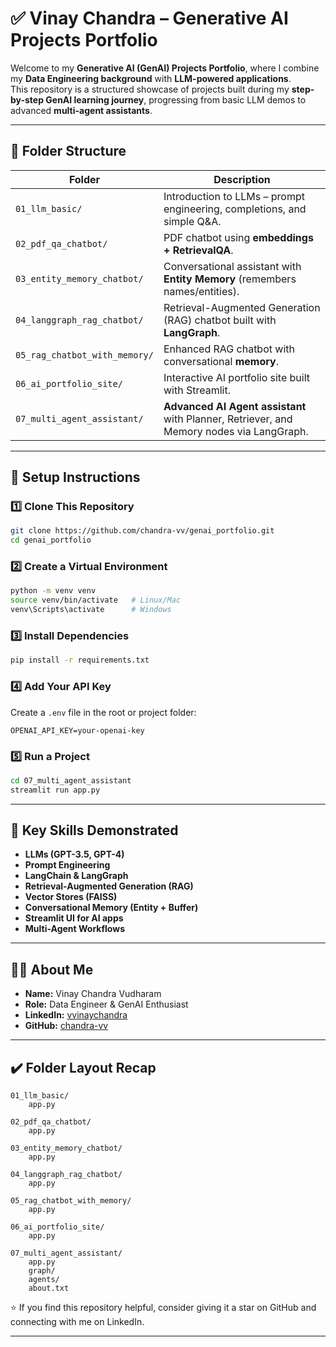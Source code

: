 
# ✅ Vinay Chandra – Generative AI Projects Portfolio

Welcome to my **Generative AI (GenAI) Projects Portfolio**, where I combine my **Data Engineering background** with **LLM-powered applications**.  
This repository is a structured showcase of projects built during my **step-by-step GenAI learning journey**, progressing from basic LLM demos to advanced **multi-agent assistants**.

---

## 📁 Folder Structure

| Folder                        | Description                                                                     |
|-------------------------------|---------------------------------------------------------------------------------|
| `01_llm_basic/`               | Introduction to LLMs – prompt engineering, completions, and simple Q&A.         |
| `02_pdf_qa_chatbot/`          | PDF chatbot using **embeddings + RetrievalQA**.                                 |
| `03_entity_memory_chatbot/`   | Conversational assistant with **Entity Memory** (remembers names/entities).     |
| `04_langgraph_rag_chatbot/`   | Retrieval-Augmented Generation (RAG) chatbot built with **LangGraph**.          |
| `05_rag_chatbot_with_memory/` | Enhanced RAG chatbot with conversational **memory**.                            |
| `06_ai_portfolio_site/`       | Interactive AI portfolio site built with Streamlit.                             |
| `07_multi_agent_assistant/`   | **Advanced AI Agent assistant** with Planner, Retriever, and Memory nodes via LangGraph. |

---

## 🚀 Setup Instructions

### 1️⃣ Clone This Repository
```bash
git clone https://github.com/chandra-vv/genai_portfolio.git
cd genai_portfolio
````

### 2️⃣ Create a Virtual Environment

```bash
python -m venv venv
source venv/bin/activate   # Linux/Mac
venv\Scripts\activate      # Windows
```

### 3️⃣ Install Dependencies

```bash
pip install -r requirements.txt
```

### 4️⃣ Add Your API Key

Create a `.env` file in the root or project folder:

```
OPENAI_API_KEY=your-openai-key
```

### 5️⃣ Run a Project

```bash
cd 07_multi_agent_assistant
streamlit run app.py
```

---

## 🌟 Key Skills Demonstrated

* **LLMs (GPT-3.5, GPT-4)**
* **Prompt Engineering**
* **LangChain & LangGraph**
* **Retrieval-Augmented Generation (RAG)**
* **Vector Stores (FAISS)**
* **Conversational Memory (Entity + Buffer)**
* **Streamlit UI for AI apps**
* **Multi-Agent Workflows**

---

## 👨‍💻 About Me

* **Name:** Vinay Chandra Vudharam
* **Role:** Data Engineer & GenAI Enthusiast
* **LinkedIn:** [vvinaychandra](https://www.linkedin.com/in/vvinaychandra/)
* **GitHub:** [chandra-vv](https://github.com/chandra-vv)

---

## ✔️ Folder Layout Recap

```
01_llm_basic/
    app.py

02_pdf_qa_chatbot/
    app.py

03_entity_memory_chatbot/
    app.py

04_langgraph_rag_chatbot/
    app.py

05_rag_chatbot_with_memory/
    app.py

06_ai_portfolio_site/
    app.py

07_multi_agent_assistant/
    app.py
    graph/
    agents/
    about.txt
```
⭐ If you find this repository helpful, consider giving it a star on GitHub and connecting with me on LinkedIn.

---
